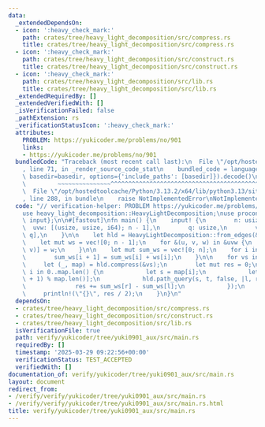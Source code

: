 ```yaml
---
data:
  _extendedDependsOn:
  - icon: ':heavy_check_mark:'
    path: crates/tree/heavy_light_decomposition/src/compress.rs
    title: crates/tree/heavy_light_decomposition/src/compress.rs
  - icon: ':heavy_check_mark:'
    path: crates/tree/heavy_light_decomposition/src/construct.rs
    title: crates/tree/heavy_light_decomposition/src/construct.rs
  - icon: ':heavy_check_mark:'
    path: crates/tree/heavy_light_decomposition/src/lib.rs
    title: crates/tree/heavy_light_decomposition/src/lib.rs
  _extendedRequiredBy: []
  _extendedVerifiedWith: []
  _isVerificationFailed: false
  _pathExtension: rs
  _verificationStatusIcon: ':heavy_check_mark:'
  attributes:
    PROBLEM: https://yukicoder.me/problems/no/901
    links:
    - https://yukicoder.me/problems/no/901
  bundledCode: "Traceback (most recent call last):\n  File \"/opt/hostedtoolcache/Python/3.13.2/x64/lib/python3.13/site-packages/onlinejudge_verify/documentation/build.py\"\
    , line 71, in _render_source_code_stat\n    bundled_code = language.bundle(stat.path,\
    \ basedir=basedir, options={'include_paths': [basedir]}).decode()\n          \
    \         ~~~~~~~~~~~~~~~^^^^^^^^^^^^^^^^^^^^^^^^^^^^^^^^^^^^^^^^^^^^^^^^^^^^^^^^^^^^^^^^^^\n\
    \  File \"/opt/hostedtoolcache/Python/3.13.2/x64/lib/python3.13/site-packages/onlinejudge_verify/languages/rust.py\"\
    , line 288, in bundle\n    raise NotImplementedError\nNotImplementedError\n"
  code: "// verification-helper: PROBLEM https://yukicoder.me/problems/no/901\n\n\
    use heavy_light_decomposition::HeavyLightDecomposition;\nuse proconio::{fastout,\
    \ input};\n\n#[fastout]\nfn main() {\n    input! {\n        n: usize,\n      \
    \  uvw: [(usize, usize, i64); n - 1],\n        q: usize,\n        vs: [[usize];\
    \ q],\n    }\n\n    let hld = HeavyLightDecomposition::from_edges(&uvw, 0);\n\
    \    let mut ws = vec![0; n - 1];\n    for &(u, v, w) in &uvw {\n        ws[hld.edge_index(u,\
    \ v)] = w;\n    }\n\n    let mut sum_ws = vec![0; n];\n    for i in 0..n - 1 {\n\
    \        sum_ws[i + 1] = sum_ws[i] + ws[i];\n    }\n\n    for vs in vs {\n   \
    \     let (_, map) = hld.compress(&vs);\n        let mut res = 0;\n        for\
    \ i in 0..map.len() {\n            let s = map[i];\n            let t = map[(i\
    \ + 1) % map.len()];\n            hld.path_query(s, t, false, |l, r, _| {\n  \
    \              res += sum_ws[r] - sum_ws[l];\n            });\n        }\n   \
    \     println!(\"{}\", res / 2);\n    }\n}\n"
  dependsOn:
  - crates/tree/heavy_light_decomposition/src/compress.rs
  - crates/tree/heavy_light_decomposition/src/construct.rs
  - crates/tree/heavy_light_decomposition/src/lib.rs
  isVerificationFile: true
  path: verify/yukicoder/tree/yuki0901_aux/src/main.rs
  requiredBy: []
  timestamp: '2025-03-29 09:22:56+00:00'
  verificationStatus: TEST_ACCEPTED
  verifiedWith: []
documentation_of: verify/yukicoder/tree/yuki0901_aux/src/main.rs
layout: document
redirect_from:
- /verify/verify/yukicoder/tree/yuki0901_aux/src/main.rs
- /verify/verify/yukicoder/tree/yuki0901_aux/src/main.rs.html
title: verify/yukicoder/tree/yuki0901_aux/src/main.rs
---
```

